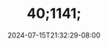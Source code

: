 --- 
title: "40;1141;"
description: "streaming bokep 40;1141; simontox durasi panjang new"
date: 2024-07-15T21:32:29-08:00
file_code: "g4ttdug2kjs3"
draft: false
cover: "zzww9cmoefyqqsdj.jpg"
tags: ["indo", "bokep-indo", "bokep-viral", "bokep-ig"]
length: 111
fld_id: "1482552"
foldername: "AUREL"
categories: ["AUREL"]
views: 0
---